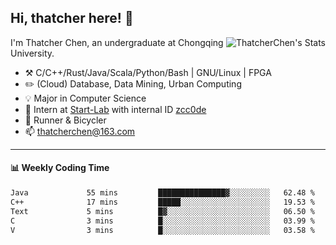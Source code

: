 ## Hi, thatcher here! :wave:

<img align="right" src="https://github-readme-stats.vercel.app/api?username=thatcherchen&title_color=333&text_color=777" alt="ThatcherChen's Stats" >

I'm Thatcher Chen, an undergraduate at Chongqing University.

- :hammer_and_pick:  C/C++/Rust/Java/Scala/Python/Bash | GNU/Linux | FPGA
- :pencil2:  (Cloud) Database, Data Mining, Urban Computing
- :bulb:   Major in Computer Science
- :telescope:  Intern at [Start-Lab](https://github.com/Spatio-Temporal-Lab) with internal ID [zcc0de](https://github.com/zcc0de)
- :seedling:  Runner & Bicycler
- :mailbox: thatcherchen@163.com

---

#### :bar_chart: Weekly Coding Time

<!--START_SECTION:waka-->

```txt
Java             55 mins         ███████████████▓░░░░░░░░░   62.48 %
C++              17 mins         █████░░░░░░░░░░░░░░░░░░░░   19.53 %
Text             5 mins          █▓░░░░░░░░░░░░░░░░░░░░░░░   06.50 %
C                3 mins          █░░░░░░░░░░░░░░░░░░░░░░░░   03.99 %
V                3 mins          █░░░░░░░░░░░░░░░░░░░░░░░░   03.58 %
```

<!--END_SECTION:waka-->
